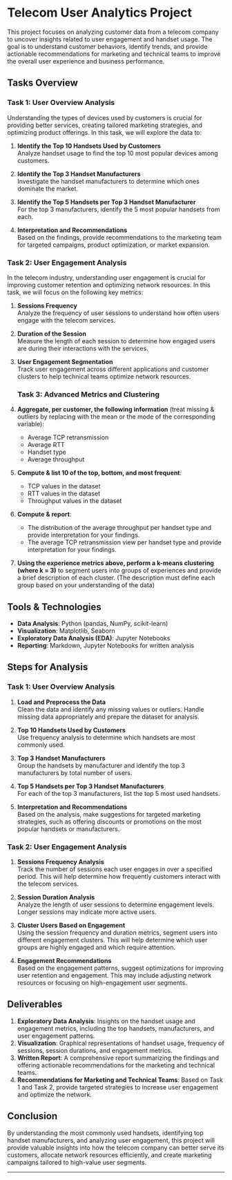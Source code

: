 # Telecom User Analytics Project

This project focuses on analyzing customer data from a telecom company to uncover insights related to user engagement and handset usage. The goal is to understand customer behaviors, identify trends, and provide actionable recommendations for marketing and technical teams to improve the overall user experience and business performance.

## Tasks Overview

### Task 1: User Overview Analysis

Understanding the types of devices used by customers is crucial for providing better services, creating tailored marketing strategies, and optimizing product offerings. In this task, we will explore the data to:

1. **Identify the Top 10 Handsets Used by Customers**  
   Analyze handset usage to find the top 10 most popular devices among customers.

2. **Identify the Top 3 Handset Manufacturers**  
   Investigate the handset manufacturers to determine which ones dominate the market.

3. **Identify the Top 5 Handsets per Top 3 Handset Manufacturer**  
   For the top 3 manufacturers, identify the 5 most popular handsets from each.

4. **Interpretation and Recommendations**  
   Based on the findings, provide recommendations to the marketing team for targeted campaigns, product optimization, or market expansion.

### Task 2: User Engagement Analysis

In the telecom industry, understanding user engagement is crucial for improving customer retention and optimizing network resources. In this task, we will focus on the following key metrics:

1. **Sessions Frequency**  
   Analyze the frequency of user sessions to understand how often users engage with the telecom services.

2. **Duration of the Session**  
   Measure the length of each session to determine how engaged users are during their interactions with the services.

3. **User Engagement Segmentation**  
   Track user engagement across different applications and customer clusters to help technical teams optimize network resources.

   ### Task 3: Advanced Metrics and Clustering

1. **Aggregate, per customer, the following information** (treat missing & outliers by replacing with the mean or the mode of the corresponding variable):
   - Average TCP retransmission
   - Average RTT
   - Handset type
   - Average throughput

2. **Compute & list 10 of the top, bottom, and most frequent**:
   - TCP values in the dataset
   - RTT values in the dataset
   - Throughput values in the dataset

3. **Compute & report**:
   - The distribution of the average throughput per handset type and provide interpretation for your findings.
   - The average TCP retransmission view per handset type and provide interpretation for your findings.

4. **Using the experience metrics above, perform a k-means clustering (where k = 3)** to segment users into groups of experiences and provide a brief description of each cluster. (The description must define each group based on your understanding of the data)

## Tools & Technologies

- **Data Analysis**: Python (pandas, NumPy, scikit-learn)
- **Visualization**: Matplotlib, Seaborn
- **Exploratory Data Analysis (EDA)**: Jupyter Notebooks
- **Reporting**: Markdown, Jupyter Notebooks for written analysis

## Steps for Analysis

### Task 1: User Overview Analysis

1. **Load and Preprocess the Data**  
   Clean the data and identify any missing values or outliers. Handle missing data appropriately and prepare the dataset for analysis.

2. **Top 10 Handsets Used by Customers**  
   Use frequency analysis to determine which handsets are most commonly used.

3. **Top 3 Handset Manufacturers**  
   Group the handsets by manufacturer and identify the top 3 manufacturers by total number of users.

4. **Top 5 Handsets per Top 3 Handset Manufacturers**  
   For each of the top 3 manufacturers, list the top 5 most used handsets.

5. **Interpretation and Recommendations**  
   Based on the analysis, make suggestions for targeted marketing strategies, such as offering discounts or promotions on the most popular handsets or manufacturers.

### Task 2: User Engagement Analysis

1. **Sessions Frequency Analysis**  
   Track the number of sessions each user engages in over a specified period. This will help determine how frequently customers interact with the telecom services.

2. **Session Duration Analysis**  
   Analyze the length of user sessions to determine engagement levels. Longer sessions may indicate more active users.

3. **Cluster Users Based on Engagement**  
   Using the session frequency and duration metrics, segment users into different engagement clusters. This will help determine which user groups are highly engaged and which require attention.

4. **Engagement Recommendations**  
   Based on the engagement patterns, suggest optimizations for improving user retention and engagement. This may include adjusting network resources or focusing on high-engagement user segments.

## Deliverables

1. **Exploratory Data Analysis**: Insights on the handset usage and engagement metrics, including the top handsets, manufacturers, and user engagement patterns.
2. **Visualization**: Graphical representations of handset usage, frequency of sessions, session durations, and engagement metrics.
3. **Written Report**: A comprehensive report summarizing the findings and offering actionable recommendations for the marketing and technical teams.
4. **Recommendations for Marketing and Technical Teams**: Based on Task 1 and Task 2, provide targeted strategies to increase user engagement and optimize the network.

## Conclusion

By understanding the most commonly used handsets, identifying top handset manufacturers, and analyzing user engagement, this project will provide valuable insights into how the telecom company can better serve its customers, allocate network resources efficiently, and create marketing campaigns tailored to high-value user segments.

---


